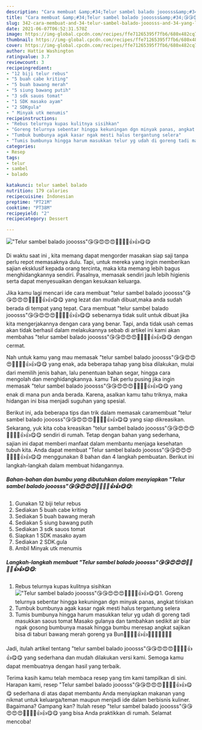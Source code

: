 ```yaml
---
description: "Cara membuat &amp;#34;Telur sambel balado jooosss&amp;#34;😘😘😍😍😍👍🏼👍🏼👍👍😋😋 yang lezat dan Mudah Dibuat"
title: "Cara membuat &amp;#34;Telur sambel balado jooosss&amp;#34;😘😘😍😍😍👍🏼👍🏼👍👍😋😋 yang lezat dan Mudah Dibuat"
slug: 342-cara-membuat-and-34-telur-sambel-balado-jooosss-and-34-yang-lezat-dan-mudah-dibuat
date: 2021-06-07T06:52:31.570Z
image: https://img-global.cpcdn.com/recipes/ffe71265395f7fb6/680x482cq70/telur-sambel-balado-jooosss😘😘😍😍😍👍🏼👍🏼👍👍😋😋-foto-resep-utama.jpg
thumbnail: https://img-global.cpcdn.com/recipes/ffe71265395f7fb6/680x482cq70/telur-sambel-balado-jooosss😘😘😍😍😍👍🏼👍🏼👍👍😋😋-foto-resep-utama.jpg
cover: https://img-global.cpcdn.com/recipes/ffe71265395f7fb6/680x482cq70/telur-sambel-balado-jooosss😘😘😍😍😍👍🏼👍🏼👍👍😋😋-foto-resep-utama.jpg
author: Hattie Washington
ratingvalue: 3.7
reviewcount: 3
recipeingredient:
- "12 biji telur rebus"
- "5 buah cabe kriting"
- "5 buah bawang merah"
- "5 siung bawang putih"
- "3 sdk sauos tomat"
- "1 SDK masako ayam"
- "2 SDKgula"
- " Minyak utk menumis"
recipeinstructions:
- "Rebus telurnya kupas kulitnya sisihkan"
- "Goreng telurnya sebentar hingga kekuningan dgn minyak panas, angkat tiriskan"
- "Tumbuk bumbunya agak kasar ngak mesti halus tergantung selera"
- "Tumis bumbunya hingga harum masukkan telur yg udah di goreng tadi masukkan saous tomat Masako gulanya dan tambahkan sedikit air biar ngak gosong bumbunya masak hingga bumbu meresap angkat sajikan bisa di taburi bawang merah goreng ya Bun👍🏼👍🏼👍👍😋😋😋😘😘😍😍"
categories:
- Resep
tags:
- telur
- sambel
- balado

katakunci: telur sambel balado 
nutrition: 179 calories
recipecuisine: Indonesian
preptime: "PT21M"
cooktime: "PT38M"
recipeyield: "2"
recipecategory: Dessert

---
```



![&#34;Telur sambel balado jooosss&#34;😘😘😍😍😍👍🏼👍🏼👍👍😋😋](https://img-global.cpcdn.com/recipes/ffe71265395f7fb6/680x482cq70/telur-sambel-balado-jooosss😘😘😍😍😍👍🏼👍🏼👍👍😋😋-foto-resep-utama.jpg)

Di waktu  saat ini , kita memang dapat mengorder masakan siap saji tanpa perlu repot memasaknya dulu. Tapi, untuk mereka yang ingin memberikan sajian eksklusif kepada orang tercinta, maka kita memang lebih bagus menghidangkannya sendiri. Pasalnya, memasak sendiri jauh lebih higienis serta dapat menyesuaikan dengan kesukaan keluarga.

Jika kamu lagi mencari ide cara membuat &#34;telur sambel balado jooosss&#34;😘😘😍😍😍👍🏼👍🏼👍👍😋😋 yang lezat dan mudah dibuat,maka anda sudah berada di tempat yang tepat. Cara membuat &#34;telur sambel balado jooosss&#34;😘😘😍😍😍👍🏼👍🏼👍👍😋😋  sebenarnya tidak sulit untuk dibuat jika kita mengerjakannya dengan cara yang benar. Tapi, anda tidak usah cemas akan tidak berhasil dalam melakukannya 
sebab di artikel ini kami akan membahas &#34;telur sambel balado jooosss&#34;😘😘😍😍😍👍🏼👍🏼👍👍😋😋 dengan cermat.  



Nah untuk kamu yang mau memasak &#34;telur sambel balado jooosss&#34;😘😘😍😍😍👍🏼👍🏼👍👍😋😋 yang enak, ada beberapa tahap yang bisa dilakukan, mulai dari memilih jenis bahan, lalu penentuan bahan segar, hingga cara mengolah dan menghidangkannya. kamu Tak perlu pusing jika ingin memasak &#34;telur sambel balado jooosss&#34;😘😘😍😍😍👍🏼👍🏼👍👍😋😋 yang enak di mana pun anda berada. Karena, asalkan kamu  tahu triknya, maka hidangan ini bisa menjadi suguhan yang spesial.

Berikut ini, ada beberapa tips dan trik dalam memasak caramembuat &#34;telur sambel balado jooosss&#34;😘😘😍😍😍👍🏼👍🏼👍👍😋😋 yang siap dikreasikan. Sekarang, yuk kita coba kreasikan &#34;telur sambel balado jooosss&#34;😘😘😍😍😍👍🏼👍🏼👍👍😋😋 sendiri di rumah. Tetap dengan bahan yang sederhana, sajian ini dapat memberi manfaat dalam membantu menjaga kesehatan tubuh kita. Anda dapat membuat &#34;Telur sambel balado jooosss&#34;😘😘😍😍😍👍🏼👍🏼👍👍😋😋 menggunakan 8 bahan dan 4 langkah pembuatan. Berikut ini langkah-langkah dalam membuat hidangannya.

<!--inarticleads1-->

##### Bahan-bahan dan bumbu yang dibutuhkan dalam menyiapkan &#34;Telur sambel balado jooosss&#34;😘😘😍😍😍👍🏼👍🏼👍👍😋😋:

1. Gunakan 12 biji telur rebus
1. Sediakan 5 buah cabe kriting
1. Sediakan 5 buah bawang merah
1. Sediakan 5 siung bawang putih
1. Sediakan 3 sdk sauos tomat
1. Siapkan 1 SDK masako ayam
1. Sediakan 2 SDK.gula
1. Ambil  Minyak utk menumis




<!--inarticleads2-->

##### Langkah-langkah membuat &#34;Telur sambel balado jooosss&#34;😘😘😍😍😍👍🏼👍🏼👍👍😋😋:

1. Rebus telurnya kupas kulitnya sisihkan
<img src="https://img-global.cpcdn.com/steps/79c0a9aef3511a20/160x128cq70/telur-sambel-balado-jooosss😘😘😍😍😍👍🏼👍🏼👍👍😋😋-langkah-memasak-1-foto.jpg" alt="&#34;Telur sambel balado jooosss&#34;😘😘😍😍😍👍🏼👍🏼👍👍😋😋">1. Goreng telurnya sebentar hingga kekuningan dgn minyak panas, angkat tiriskan
1. Tumbuk bumbunya agak kasar ngak mesti halus tergantung selera
1. Tumis bumbunya hingga harum masukkan telur yg udah di goreng tadi masukkan saous tomat Masako gulanya dan tambahkan sedikit air biar ngak gosong bumbunya masak hingga bumbu meresap angkat sajikan bisa di taburi bawang merah goreng ya Bun👍🏼👍🏼👍👍😋😋😋😘😘😍😍




Jadi, itulah artikel tentang  &#34;telur sambel balado jooosss&#34;😘😘😍😍😍👍🏼👍🏼👍👍😋😋  yang sederhana dan mudah dilakukan versi kami. Semoga kamu dapat membuatnya dengan hasil yang terbaik. 

Terima kasih kamu telah membaca resep yang tim kami tampilkan di sini. Harapan kami, resep  &#34;Telur sambel balado jooosss&#34;😘😘😍😍😍👍🏼👍🏼👍👍😋😋 sederhana di atas dapat membantu Anda menyiapkan makanan yang nikmat untuk keluarga/teman maupun menjadi ide dalam berbisnis kuliner. Bagaimana? Gampang kan? Itulah resep &#34;telur sambel balado jooosss&#34;😘😘😍😍😍👍🏼👍🏼👍👍😋😋 yang bisa Anda praktikkan di rumah. Selamat mencoba!

